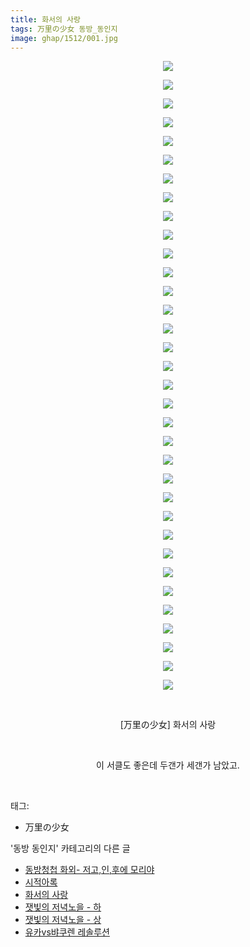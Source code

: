 ```yaml
---
title: 화서의 사랑
tags: 万里の少女 동방_동인지
image: ghap/1512/001.jpg
---
```

<div class="article">
<p style="text-align: center; clear: none; float: none;"><img src="{{ site.nasurl }}/ghap/1512/001.jpg"/></p>
<p style="text-align: center; clear: none; float: none;"><img src="{{ site.nasurl }}/ghap/1512/002.jpg"/></p>
<p style="text-align: center; clear: none; float: none;"><img src="{{ site.nasurl }}/ghap/1512/003.jpg"/></p>
<p style="text-align: center; clear: none; float: none;"><img src="{{ site.nasurl }}/ghap/1512/004.jpg"/></p>
<p style="text-align: center; clear: none; float: none;"><img src="{{ site.nasurl }}/ghap/1512/005.jpg"/></p>
<p style="text-align: center; clear: none; float: none;"><img src="{{ site.nasurl }}/ghap/1512/006.jpg"/></p>
<p style="text-align: center; clear: none; float: none;"><img src="{{ site.nasurl }}/ghap/1512/007.jpg"/></p>
<p style="text-align: center; clear: none; float: none;"><img src="{{ site.nasurl }}/ghap/1512/008.jpg"/></p>
<p style="text-align: center; clear: none; float: none;"><img src="{{ site.nasurl }}/ghap/1512/009.jpg"/></p>
<p style="text-align: center; clear: none; float: none;"><img src="{{ site.nasurl }}/ghap/1512/010.jpg"/></p>
<p style="text-align: center; clear: none; float: none;"><img src="{{ site.nasurl }}/ghap/1512/011.jpg"/></p>
<p style="text-align: center; clear: none; float: none;"><img src="{{ site.nasurl }}/ghap/1512/012.jpg"/></p>
<p style="text-align: center; clear: none; float: none;"><img src="{{ site.nasurl }}/ghap/1512/013.jpg"/></p>
<p style="text-align: center; clear: none; float: none;"><img src="{{ site.nasurl }}/ghap/1512/014.jpg"/></p>
<p style="text-align: center; clear: none; float: none;"><img src="{{ site.nasurl }}/ghap/1512/015.jpg"/></p>
<p style="text-align: center; clear: none; float: none;"><img src="{{ site.nasurl }}/ghap/1512/016.jpg"/></p>
<p style="text-align: center; clear: none; float: none;"><img src="{{ site.nasurl }}/ghap/1512/017.jpg"/></p>
<p style="text-align: center; clear: none; float: none;"><img src="{{ site.nasurl }}/ghap/1512/018.jpg"/></p>
<p style="text-align: center; clear: none; float: none;"><img src="{{ site.nasurl }}/ghap/1512/019.jpg"/></p>
<p style="text-align: center; clear: none; float: none;"><img src="{{ site.nasurl }}/ghap/1512/020.jpg"/></p>
<p style="text-align: center; clear: none; float: none;"><img src="{{ site.nasurl }}/ghap/1512/021.jpg"/></p>
<p style="text-align: center; clear: none; float: none;"><img src="{{ site.nasurl }}/ghap/1512/022.jpg"/></p>
<p style="text-align: center; clear: none; float: none;"><img src="{{ site.nasurl }}/ghap/1512/023.jpg"/></p>
<p style="text-align: center; clear: none; float: none;"><img src="{{ site.nasurl }}/ghap/1512/024.jpg"/></p>
<p style="text-align: center; clear: none; float: none;"><img src="{{ site.nasurl }}/ghap/1512/025.jpg"/></p>
<p style="text-align: center; clear: none; float: none;"><img src="{{ site.nasurl }}/ghap/1512/026.jpg"/></p>
<p style="text-align: center; clear: none; float: none;"><img src="{{ site.nasurl }}/ghap/1512/027.jpg"/></p>
<p style="text-align: center; clear: none; float: none;"><img src="{{ site.nasurl }}/ghap/1512/028.jpg"/></p>
<p style="text-align: center; clear: none; float: none;"><img src="{{ site.nasurl }}/ghap/1512/029.jpg"/></p>
<p style="text-align: center; clear: none; float: none;"><img src="{{ site.nasurl }}/ghap/1512/030.jpg"/></p>
<p style="text-align: center; clear: none; float: none;"><img src="{{ site.nasurl }}/ghap/1512/031.jpg"/></p>
<p style="text-align: center; clear: none; float: none;"><img src="{{ site.nasurl }}/ghap/1512/032.jpg"/></p>
<p style="text-align: center; clear: none; float: none;"><img src="{{ site.nasurl }}/ghap/1512/033.jpg"/></p>
<p style="text-align: center; clear: none; float: none;"><img src="{{ site.nasurl }}/ghap/1512/034.jpg"/></p>
<p style="text-align: center; clear: none; float: none;"><br/></p>
<p style="text-align: center; clear: none; float: none;">[万里の少女] 화서의 사랑</p>
<p style="text-align: center; clear: none; float: none;"><br/></p>
<p style="text-align: center; clear: none; float: none;">이 서클도 좋은데 두갠가 세갠가 남았고.</p>
<p><br/></p>
</div><div class="tagTrail">
<p>태그: </p>
<ul>
<li>万里の少女</li>
</ul>
</div><div class="another">
<p>'동방 동인지' 카테고리의 다른 글</p>
<ul>
<li><a href="/2016-08-12-ghap_1514">동방청첩 화외- 저고,인,후에 모리야</a></li>
<li><a href="/2016-08-12-ghap_1513">시적아록</a></li>
<li><a href="/2016-08-12-ghap_1512">화서의 사랑</a></li>
<li><a href="/2016-08-12-ghap_1511">잿빛의 저녁노을 - 하</a></li>
<li><a href="/2016-08-12-ghap_1510">잿빛의 저녁노을 - 상</a></li>
<li><a href="/2016-08-12-ghap_1509">유카vs뱌쿠렌 레솔루션</a></li>
</ul>
</div><div class="cb_module cb_fluid">
<div class="cb_wrt cb_profile">
</div><!-- commentList close -->
</div>
